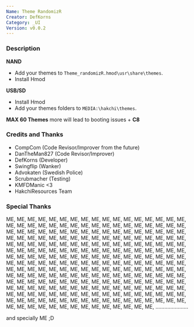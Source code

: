 ```yaml
---
Name: Theme RandomizR
Creator: DefKorns
Category: _UI
Version: v0.0.2
---
```

### Description

**NAND**

- Add your themes to `Theme_randomizR.hmod\usr\share\themes`.
- Install Hmod


**USB/SD**

- Install Hmod
- Add your themes folders to `MEDIA:\hakchi\themes`.

**MAX 60 Themes** more will lead to booting issues + **C8**



### Credits and Thanks
- CompCom (Code Revisor/Improver from the future)
- DanTheMan827 (Code Revisor/Improver)
- DefKorns (Developer)
- Swingflip (Wanker)
- Advokaten (Swedish Police)
- Scrubmacher (Testing)
- KMFDManic <3
- HakchiResources Team

### Special Thanks

ME, ME, ME, ME, ME, ME, ME, ME, ME, ME, ME, ME, ME, ME, ME, ME, ME, ME,
ME, ME, ME, ME, ME, ME, ME, ME, ME, ME, ME, ME, ME, ME, ME, ME, ME, ME,
ME, ME, ME, ME, ME, ME, ME, ME, ME, ME, ME, ME, ME, ME, ME, ME, ME, ME,
ME, ME, ME, ME, ME, ME, ME, ME, ME, ME, ME, ME, ME, ME, ME, ME, ME, ME,
ME, ME, ME, ME, ME, ME, ME, ME, ME, ME, ME, ME, ME, ME, ME, ME, ME, ME,
ME, ME, ME, ME, ME, ME, ME, ME, ME, ME, ME, ME, ME, ME, ME, ME, ME, ME,
ME, ME, ME, ME, ME, ME, ME, ME, ME, ME, ME, ME, ME, ME, ME, ME, ME, ME,
ME, ME, ME, ME, ME, ME, ME, ME, ME, ME, ME, ME, ME, ME, ME, ME, ME, ME,
ME, ME, ME, ME, ME, ME, ME, ME, ME, ME, ME, ME, ME, ME, ME, ME, ME, ME,
ME, ME, ME, ME, ME, ME, ME, ME, ME, ME, ME, ME, ME, ME, ME, ME, ME, ME,
ME, ME, ME, ME, ME, ME, ME, ME, ME, ME, ME, ME, ME, ME, ME, ME, ME, ME,
ME, ME, ME, ME, ME, ME, ME, ME, ME, ME, ME, ME, ME, ME, ME, ME, ME, ME,
ME, ME, ME, ME, ME, ME, ME, ME, ME, ME, ME, ME, ME, ME, ME, ME, ME, ME,
ME, ME, ME, ME, ME, ME, ME, ME, ME, ME, ME, ME, ME, ME, ME, ME, ME, ME,
......................

and specially ME ;D